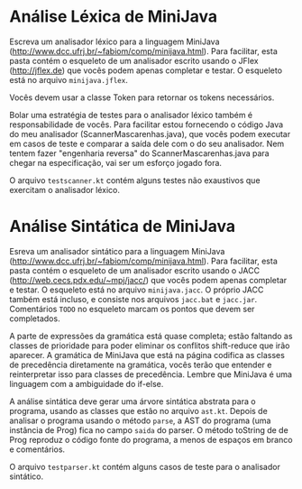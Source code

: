Análise Léxica de MiniJava
==========================

Escreva um analisador léxico para
a linguagem MiniJava (http://www.dcc.ufrj.br/~fabiom/comp/minijava.html).
Para facilitar, esta pasta contém o esqueleto de um analisador
escrito usando o JFlex (http://jflex.de) que vocês podem apenas
completar e testar. O esqueleto está no arquivo `minijava.jflex`.

Vocês devem usar a classe Token para retornar os tokens necessários.

Bolar uma estratégia de testes para o analisador léxico também
é responsabilidade de vocês. Para facilitar estou fornecendo o
código Java do meu analisador (ScannerMascarenhas.java), que vocês podem
executar em casos de teste e comparar a saída dele com o do
seu analisador. Nem tentem fazer "engenharia reversa" do
ScannerMascarenhas.java para chegar na especificação, vai ser um esforço
jogado fora.

O arquivo `testscanner.kt` contém alguns testes não
exaustivos que exercitam o analisador léxico.


Análise Sintática de MiniJava
=============================

Esreva um analisador sintático para
a linguagem MiniJava (http://www.dcc.ufrj.br/~fabiom/comp/minijava.html).
Para facilitar, esta pasta contém o esqueleto de um analisador
escrito usando o JACC (http://web.cecs.pdx.edu/~mpj/jacc/) que vocês podem apenas
completar e testar. O esqueleto está no arquivo `minijava.jacc`. O
próprio JACC também está incluso, e consiste nos arquivos `jacc.bat`
e `jacc.jar`. Comentários `TODO` no esqueleto marcam os pontos que devem ser
completados.

A parte de expressões da gramática está quase completa; estão
faltando as classes de prioridade para poder eliminar os conflitos
shift-reduce que irão aparecer. A gramática de MiniJava que está
na página codifica as classes de precedência diretamente na gramática,
vocês terão que entender e reinterpretar isso para classes de precedência.
Lembre que MiniJava é uma linguagem com a ambiguidade do if-else.

A análise sintática deve gerar uma árvore sintática abstrata
para o programa, usando as classes que estão no arquivo `ast.kt`.
Depois de analisar o programa usando o método `parse`, a AST do
programa (uma instância de Prog) fica no campo `saida` do parser.
O método toString de de Prog reproduz o código fonte do programa,
a menos de espaços em branco e comentários.

O arquivo `testparser.kt` contém alguns casos de teste para o
analisador sintático.


